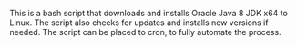 This is a bash script that downloads and installs Oracle Java 8 JDK x64 to Linux.
The script also checks for updates and installs new versions if needed.
The script can be placed to cron, to fully automate the process.
